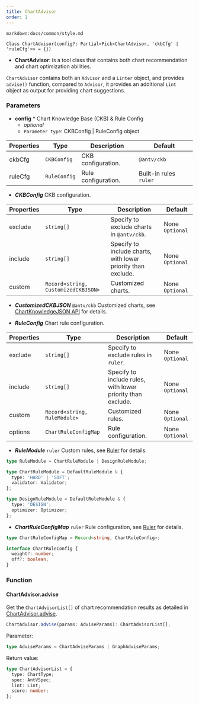 ```yaml
---
title: ChartAdvisor
order: 1
---
```


`markdown:docs/common/style.md`

<div class='doc-md'>

```sign
Class ChartAdvisor(config?: Partial<Pick<ChartAdvisor, 'ckbCfg' | 'ruleCfg'>> = {})
```

* **ChartAdvisor**: is a tool class that contains both chart recommendation and chart optimization abilities.

`ChartAdvisor` contains both an `Advisor` and a `Linter` object, and provides `advise()` function,
compared to `Advisor`, it provides an additional `Lint` object as output for providing chart suggestions.

### Parameters

* **config** * Chart Knowledge Base (CKB) & Rule Config
  * _optional_
  * `Parameter type`: CKBConfig | RuleConfig object

| Properties | Type | Description | Default |  
| ----| ---- | ---- | -----|
| ckbCfg | `CKBConfig` | CKB configuration. | `@antv/ckb` |
| ruleCfg | `RuleConfig` | Rule configuration. | Built-in rules `ruler` |


* ***CKBConfig*** CKB configuration.

| Properties | Type | Description | Default |  
| ----| ---- | ---- | -----|
| exclude | `string[]` | Specify to exclude charts in `@antv/ckb`. | None `Optional` |
| include | `string[]` | Specify to include charts, with lower priority than exclude. | None `Optional` |
| custom | `Record<string, CustomizedCKBJSON>` | Customized charts. | None `Optional` |

* ***CustomizedCKBJSON*** `@antv/ckb` Customized charts, see [ChartKnowledgeJSON API](./ckb/CKBJson#parameters) for details.


* ***RuleConfig*** Chart rule configuration.

| Properties | Type | Description | Default |  
| ----| ---- | ---- | -----|
| exclude | `string[]` | Specify to exclude rules in `ruler`. | None `Optional` |
| include | `string[]` | Specify to include rules, with lower priority than exclude. | None `Optional` |
| custom | `Record<string, RuleModule>` | Customized rules. | None `Optional` |
| options | `ChartRuleConfigMap` | Rule configuration. | None `Optional` |

* ***RuleModule*** `ruler` Custom rules, see [Ruler](./Ruler) for details.

```ts
type RuleModule = ChartRuleModule | DesignRuleModule;

type ChartRuleModule = DefaultRuleModule & {
  type: 'HARD' | 'SOFT';
  validator: Validator;
};

type DesignRuleModule = DefaultRuleModule & {
  type: 'DESIGN';
  optimizer: Optimizer;
};
```

* ***ChartRuleConfigMap*** `ruler` Rule configuration, see [Ruler](./Ruler) for details.

```ts
type ChartRuleConfigMap = Record<string, ChartRuleConfig>;

interface ChartRuleConfig {
  weight?: number;
  off?: boolean;
}
```

### Function

#### ChartAdvisor.advise

Get the `ChartAdvisorList[]` of chart recommendation results as detailed in [ChartAdvisor.advise](./chartAdvice).

```ts
ChartAdvisor.advise(params: AdviseParams): ChartAdvisorList[];
```

Parameter:

```ts
type AdviseParams = ChartAdviseParams | GraphAdviseParams;
```

Return value:

```ts
type ChartAdvisorList = {
  type: ChartType;
  spec: AntVSpec;
  lint: Lint;
  score: number;
};
```


</div>
